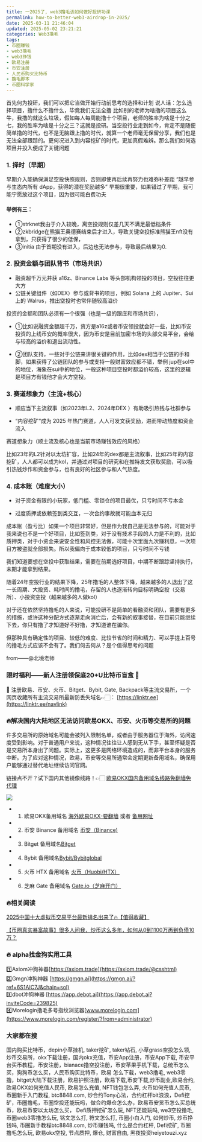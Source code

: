 ```yaml
---
title: 一2025了, web3撸毛该如何做好投研功课
permalink: how-to-better-web3-airdrop-in-2025/
date: 2025-03-11 21:46:04
updated: 2025-05-02 23:21:21
categories: Web3撸毛
tags: 
- 币圈赚钱
- web3撸毛
- web3挣钱
- 欧易注册
- 币安注册
- 人民币购买比特币
- 撸毛脚本
- 币圈科学家
---
```

首先何为投研，我们可以把它当做开始行动前思考的选择和计划
说人话：怎么选择项目，撸什么不撸什么，毕竟我们无法全撸
比如别的老师为啥撸的项目这么牛，我撸的就这么垃圾，假如每人每周能撸十个项目，老师的胜率为啥是十分之七，我的胜率为啥是十分之三？这就是投研。当空投行业走到如今，肯定不是随便简单撸的时代，也不是无脑跟上撸的时代，就算一个老师毫无保留分享，我们也是无法全部跟踪的。更何况进入到内容挖矿的时代，更加真假难辨。那么我们如何选项目并投入便成了关键问题

### 1. 择时（早期）
早期介入能确保满足空投快照规则，否则即使再后续再努力也难弥补差距 
“越早参与生态内所有 dApp，获得的潜在奖励越多” 
早期很重要，如果错过了早期，我可能宁愿放过这个项目，因为很可能白费功夫

#### 举例有三：
- ①strknet我由于介入较晚，离空投规则仅差几天不满足最低档条件
- ②zkbridge在熊猫王奥德赛结束后才进入，导致关键空投标准熊猫王nft没有拿到，只获得了很少的低保，
- ③initia 由于首期没有进入，后边也无法参与，导致最后结果为0.

### 2. 投资金额与团队背书（市场共识）

- 融资超千万元并获 a16z、Binance Labs 等头部机构领投的项目，空投往往更大方 
- 公链关键组件（如DEX）参与或背书的项目，例如 Solana 上的 Jupiter、Sui 上的 Walrus，推出空投时也常伴随较高溢价

投资的金额和团队必须有一个很强（也是一级的跟庄和市场共识），

- ①比如说融资金额超千万，资方是a16z或者币安领投就会好一些，比如币安投资的上线币安的概率很大，因为币安是目前加密市场的头部交易平台，会给与较高的溢价和退出流动性。

- ②团队支持，一些对于公链来讲很关键的作用，比如dex相当于公链的手和脚，如果获得了公链团队的参与或支持一般财富效应都不错，举例 jup在sol中的地位，海象在sui中的地位，一般这种项目空投时都溢价较高，这里的逻辑是项目方有钱他才会大方空投。

### 3. 赛道想象力（主流+核心）

- 顺应当下主流叙事（如2023年L2、2024年DEX ）有助吸引热钱与社群参与 

- “内容挖矿”成为 2025 年热门赛道，人人可发文获奖励，进而带动热度和资金流入 

赛道想象力（顺主流及核心也是当前市场赚钱效应的风格）

比如23年的L2针对以太坊扩容，比如24年的dex都是主流叙事，比如25年的内容挖矿，人人都可以成为kol，并通过对项目的研究和在推特发文获取奖励，可以吸引热钱炒作和资金参与，也有良好的社区参与和人气热度。

### 4. 成本账（难度大小）

- 对于资金有限的小玩家，低门槛、零锁仓的项目最优，只亏时间不亏本金 

- 过度质押或依赖签到类交互，一次合约事故就可能血本无归 

成本账（盈亏比）如果一个项目非常好，但是作为我自己是无法参与的，可能对于我来说也不是一个好项目，比如签到类，对于没有技术手段的人力是不利的，比如质押类，对于小资金来说安全性和风控无法做，可能十次里面九次赚利息，一次项目方被盗就全部损失。所以我偏向于成本较低的项目，只亏时间不亏钱

我们知道要想在空投中获取结果，需要在前期选好项目，中期不断跟踪坚持执行，末期才能拿到结果。

随着24年空投行业的结果下降，25年撸毛的人整体下降，越来越多的人退出了这一长周期、大投资、耗时间的撸毛，存留的人也逐渐转向目标明确空投（交易所）、小投资空投（越来越多的人做kol）

对于还在依然坚持撸毛的人来说，可能投研不是简单的看融资和团队，需要有更多的措施，或许这种分配方式逐渐走向消亡后，会有新的叙事接替，在目前只能继续下去，你只有撸了才知道好不好撸，才知道谁在骗你。

但那种具有确定性的项目、较低的难度、比较节省的时间和精力、可以手搓上百号的撸毛方式应该不会有了。我们何去何从？是个值得思考的问题

from——@北境老师

### 限时福利——新人注册领保底20+U比特币盲盒 🎁
🎁 注册欧易、币安、火币、Bitget、Bybit, Gate, Backpack等主流交易所，一个网页收藏所有主流交易所最新防丢失域名👉🏻： [https://linktr.ee](https://linktr.ee/navlink)


### 🔥解决国内大陆地区无法访问欧易OKX、币安、火币等交易所的问题
许多交易所的原始域名可能会被列入限制名单，或者由于服务器位于海外，访问速度受到影响。对于普通用户来说，这种情况往往让人感到无从下手，甚至怀疑是否是交易所本身出了问题。实际上，这更多是网络环境造成的，而非平台本身的服务中断。为了应对这种情况，欧易，币安等交易所通常会定期更新备用域名，确保用户能够通过替代地址继续访问官网。

链接点不开？试下国内其他镜像线路！👉🏻 [欧易OKX国内备用域名线路免翻墙免代理](https://vlink.cc/okxcn)

[![](https://307e939.webp.li/20250812124552161.png)](https://vlink.cc/okxcn)


- 1. 欧易OKX备用域名 [海外欧易OKX-要翻墙](https://www.okx.com/join/74873351) 或者 [备用网址](https://www.chouyi.kim/zh-hans/join/74873351) 
- 2. 币安 Binance 备用域名 [币安（Binance)](https://binanceuz.co/zh-CN/register?ref=36457687)
- 3. Bitget 备用域名[Bitget](https://www.glassgs.com/zh-CN/referral/register?from=referral&clacCode=VRNEYUTR)
- 4. Bybit 备用域名[Bybit/Bybitglobal](https://www.bybitglobal.com/zh-MY/invite/?ref=VMKORMM)
- 5. 火币 HTX 备用域名 [火币（Huobi/HTX）](https://www.htx.com/invite/zh-cn/1f?invite_code=whf45223)
- 6. 芝麻 Gate 备用域名 [Gate.io（芝麻开门）](https://www.gateex.cc/zh/signup?ref_type=103&ref=A1ERAQ)

### 🔥相关阅读
[2025中国十大虚拟币交易平台最新排名出来了🔥【值得收藏】](https://btc8848.com/top-10-exchanges/)

[【币圈真实暴富故事】很多人问我，炒币这么多年，如何从0到1100万再到负债10万？](https://heiyetouzi.xyz/biquanstory001/)


### 🔥 alpha找金狗实用工具
1️⃣Axiom冲狗神器[https://axiom.trade](https://axiom.trade/@csshtml)  
2️⃣Gmgn冲狗神器 [https://gmgn.ai](https://gmgn.ai/?ref=6S1AIC7J&chain=sol)  
3️⃣dbot冲狗神器 [https://app.debot.ai](https://app.debot.ai?inviteCode=239825)  
4️⃣Morelogin撸毛多号指纹浏览器[www.morelogin.com](https://www.morelogin.com/register/?from=administrator)  


###  大家都在搜
国内购买比特币，depin小草挂机, taker挖矿, taker钻石, 小草grass空投怎么领, 炒币交易所，okx下载注册，国内okx充值，币安App注册，币安App下载, 币安平台买币教程，币安注册，bianace撸空投注册，币安苹果手机下载，总统币怎么买，狗狗币怎么买，人民币购买比特币，欧易 怎么下载，web3撸毛, web3零撸，bitget大陆下载注册，欧易护照注册，欧易下载,币安下载,炒币副业,欧易合约, 欧易OKX如何充值人民币, 欧易怎么充值, NFT钱包怎么弄, 火币如何充值人民币, 币圈新手入门教程, btc8848.com, 炒合约Tony心法，合约杠杆bit浪浪，Defi挖矿，币圈撸毛，币圈空投还能玩吗，做合约爆仓怎么办，欧易币安货币怎么买总统币，欧易币安以太坊怎么买， Defi质押挖矿怎么玩, NFT还能玩吗, we3空投撸毛, 币圈web3零撸怎么玩, 铭文怎么打, 符文怎么打, 币圈小白入门, 如何炒币, 炒币挣钱吗, 币圈新手教程btc8848.com, 炒币赚钱吗, 什么是合约杠杆, Defi挖矿, 币圈撸毛怎么玩, 欧易okx空投, 节点质押, 爆仓, 财富自由, 黑夜投资heiyetouzi.xyz